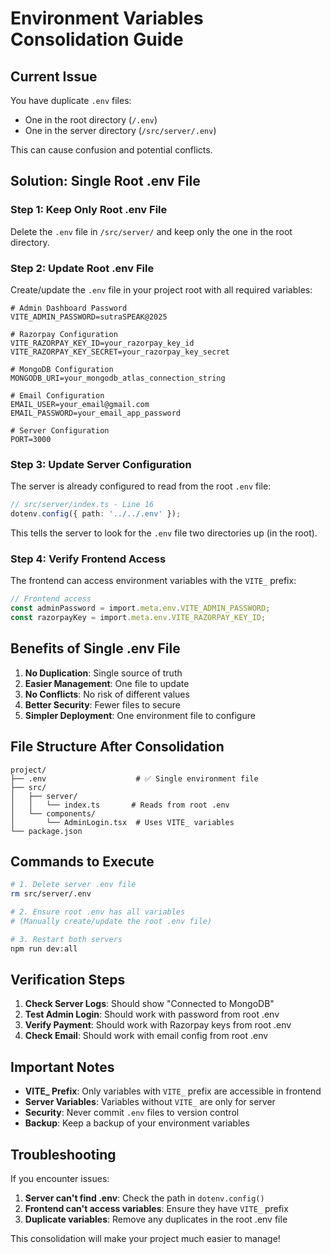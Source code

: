 # Environment Variables Consolidation Guide

## Current Issue
You have duplicate `.env` files:
- One in the root directory (`/.env`)
- One in the server directory (`/src/server/.env`)

This can cause confusion and potential conflicts.

## Solution: Single Root .env File

### Step 1: Keep Only Root .env File
Delete the `.env` file in `/src/server/` and keep only the one in the root directory.

### Step 2: Update Root .env File
Create/update the `.env` file in your project root with all required variables:

```env
# Admin Dashboard Password
VITE_ADMIN_PASSWORD=sutraSPEAK@2025

# Razorpay Configuration
VITE_RAZORPAY_KEY_ID=your_razorpay_key_id
VITE_RAZORPAY_KEY_SECRET=your_razorpay_key_secret

# MongoDB Configuration
MONGODB_URI=your_mongodb_atlas_connection_string

# Email Configuration
EMAIL_USER=your_email@gmail.com
EMAIL_PASSWORD=your_email_app_password

# Server Configuration
PORT=3000
```

### Step 3: Update Server Configuration
The server is already configured to read from the root `.env` file:

```typescript
// src/server/index.ts - Line 16
dotenv.config({ path: '../../.env' });
```

This tells the server to look for the `.env` file two directories up (in the root).

### Step 4: Verify Frontend Access
The frontend can access environment variables with the `VITE_` prefix:

```typescript
// Frontend access
const adminPassword = import.meta.env.VITE_ADMIN_PASSWORD;
const razorpayKey = import.meta.env.VITE_RAZORPAY_KEY_ID;
```

## Benefits of Single .env File

1. **No Duplication**: Single source of truth
2. **Easier Management**: One file to update
3. **No Conflicts**: No risk of different values
4. **Better Security**: Fewer files to secure
5. **Simpler Deployment**: One environment file to configure

## File Structure After Consolidation

```
project/
├── .env                    # ✅ Single environment file
├── src/
│   ├── server/
│   │   └── index.ts       # Reads from root .env
│   └── components/
│       └── AdminLogin.tsx  # Uses VITE_ variables
└── package.json
```

## Commands to Execute

```bash
# 1. Delete server .env file
rm src/server/.env

# 2. Ensure root .env has all variables
# (Manually create/update the root .env file)

# 3. Restart both servers
npm run dev:all
```

## Verification Steps

1. **Check Server Logs**: Should show "Connected to MongoDB"
2. **Test Admin Login**: Should work with password from root .env
3. **Verify Payment**: Should work with Razorpay keys from root .env
4. **Check Email**: Should work with email config from root .env

## Important Notes

- **VITE_ Prefix**: Only variables with `VITE_` prefix are accessible in frontend
- **Server Variables**: Variables without `VITE_` are only for server
- **Security**: Never commit `.env` files to version control
- **Backup**: Keep a backup of your environment variables

## Troubleshooting

If you encounter issues:

1. **Server can't find .env**: Check the path in `dotenv.config()`
2. **Frontend can't access variables**: Ensure they have `VITE_` prefix
3. **Duplicate variables**: Remove any duplicates in the root .env file

This consolidation will make your project much easier to manage! 